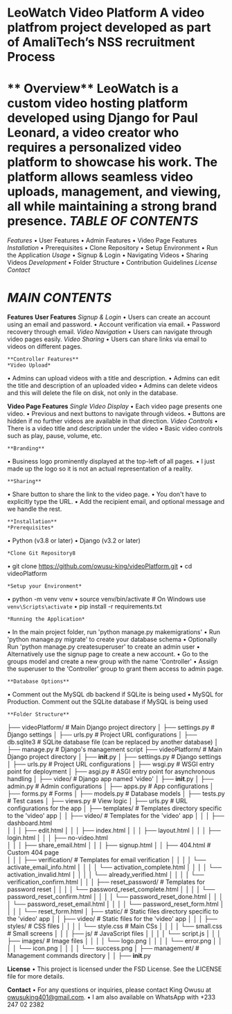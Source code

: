 
**LeoWatch Video Platform**
A video platfrom project developed as part of AmaliTech’s NSS recruitment Process
=====================================================================
** Overview**
LeoWatch is a custom video hosting platform developed using Django for Paul Leonard, a video creator who requires a personalized video platform to showcase his work. The platform allows seamless video uploads, management, and viewing, all while maintaining a strong brand presence.
***TABLE OF CONTENTS***
=====================
*Features*
  •	User Features
  •	Admin Features
  •	Video Page Features
*Installation*
  •	Prerequisites
  •	Clone Repository
  •	Setup Environment
  •	Run the Application
*Usage*
  •	Signup & Login
  •	Navigating Videos
  •	Sharing Videos
*Development*
  •	Folder Structure
  •	Contribution Guidelines
*License*
*Contact*


***MAIN CONTENTS***
========================================================================
**Features**
    **User Features**
    *Signup & Login*
•	Users can create an account using an email and password.
•	Account verification via email.
•	Password recovery through email.
   *Video Navigation*
•	Users can navigate through video pages easily.
    *Video Sharing*
•	Users can share links via email to videos on different pages.

    **Controller Features**
    *Video Upload*
•	Admins can upload videos with a title and description.
•	Admins can edit the title and description of an uploaded video
•	Admins can delete videos and this will delete the file on disk, not only in the database.

   **Video Page Features**
    *Single Video Display*
•	Each video page presents one video.
•	Previous and next buttons to navigate through videos.
•	Buttons are hidden if no further videos are available in that direction.
    *Video Controls*
•	There is a video title and description under the video
•	Basic video controls such as play, pause, volume, etc.

    **Branding**
•	Business logo prominently displayed at the top-left of all pages.
•	I just made up the logo so it is not an actual representation of a reality.

    **Sharing**
•	Share button to share the link to the video page.
•	You don't have to explicitly type the URL. 
•	Add the recipient email, and optional message and we handle the rest.

    **Installation**
    *Prerequisites*
•	Python (v3.8 or later)
•	Django (v3.2 or later)

    *Clone Git Repository8
•	git clone https://github.com/owusu-king/videoPlatform.git
•	cd videoPlatform

    *Setup your Environment*
•	python -m venv venv
•	source venv/bin/activate # On Windows use `venv\Scripts\activate`
•	pip install -r requirements.txt
            
    *Running the Application*
•	In the main project folder, run 'python manage.py makemigrations'
•	Run 'python manage.py migrate' to create your database schema
•	Optionally Run 'python manage.py createsuperuser' to create an admin user
•	Alternatively use the signup page to create a new account.
•	Go to the groups model and create a new group with the name 'Controller'
•	Assign the superuser to the 'Controller' group to grant them access to admin page.

    **Database Options**    
•	Comment out the MySQL db backend if SQLite is being used
•	MySQL for Production. Comment out the SQLite database if MySQL is being used



    **Folder Structure**

├── videoPlatform/               # Main Django project directory
│   ├── settings.py              # Django settings
│   ├── urls.py                  # Project URL configurations
│   ├── db.sqlite3               # SQLite database file (can be replaced by another database)
│   ├── manage.py                # Django's management script
    ├── videoPlatform/                    # Main Django project directory
    │   ├── __init__.py
    │   ├── settings.py              # Django settings
    │   ├── urls.py                  # Project URL configurations
    │   ├── wsgi.py                  # WSGI entry point for deployment
    │   ├── asgi.py                  # ASGI entry point for asynchronous handling
    │
    ├── video/                       # Django app named 'video'
    │   ├── __init__.py
    │   ├── admin.py                 # Admin configurations
    │   ├── apps.py                  # App configurations
    │   ├── forms.py                 # Forms
    │   ├── models.py                # Database models
    │   ├── tests.py                 # Test cases
    │   ├── views.py                 # View logic
    │   ├── urls.py                  # URL configurations for the app
    │   ├── templates/               # Templates directory specific to the 'video' app
    │   │   ├── video/               # Templates for the 'video' app
    │   │   │   ├── dashboard.html  
    │   │   │   ├── edit.html 
    │   │   │   ├── index.html
    │   │   │   ├── layout.html 
    │   │   │   ├── login.html
    │   │   │   ├── no-video.html   
    │   │   │   ├── share_email.html
    │   │   │   ├── signup.html
    │   │   ├── 404.html                               # Custom 404 page                 
    │   │   │   ├── verification/                      # Templates for email verification
    │   │   │   │   └── activate_email_info.html
    │   │   │   │   └── activation_complete.html
    │   │   │   │   └── activation_invalid.html
    │   │   │   │   └── already_verified.html
    │   │   │   │   └── verification_confirm.html
    │   │   │   ├── reset_password/                    # Templates for password reset
    │   │   │   │   └── password_reset_complete.html
    │   │   │   │   └── password_reset_confirm.html
    │   │   │   │   └── password_reset_done.html
    │   │   │   │   └── password_reset_email.html
    │   │   │   │   └── password_reset_form.html
    │   │   │   │   └── reset_form.html
    │   ├── static/                  # Static files directory specific to the 'video' app
    │   │   ├── video/               # Static files for the 'video' app
    │   │   │   ├── styles/          # CSS files
    │   │   │   │   └── style.css    # Main CSs
    │   │   │   │   └── small.css    # Small screens
    │   │   │   ├── js/              # JavaScript files
    │   │   │   │   └── script.js
    │   │   │   ├── images/          # Image files
    │   │   │   │   └── logo.png
    │   │   │   │   └── error.png
    │   │   │   │   └── icon.png
    │   │   │   │   └── success.png
    │   ├── management/              # Management commands directory
    │   │   ├── __init__.py
    	

**License**
•	This project is licensed under the FSD License. See the LICENSE file for more details.

**Contact**
•	For any questions or inquiries, please contact King Owusu at owusuking401@gmail.com. 
•	I am also available on WhatsApp with +233 247 02 2382 
